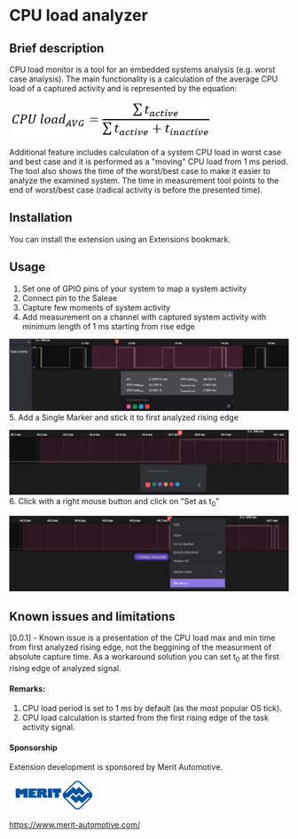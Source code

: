 # CPU load analyzer

## Brief description
CPU load monitor is a tool for an embedded systems analysis (e.g. worst case analysis). The main functionality is a calculation of the average CPU load of a captured activity and is represented by the equation:

![Set as t0](readme_img/cpu_load_avg.png)

Additional feature includes calculation of a system CPU load in worst case and best case and it is performed as a "moving" CPU load from 1 ms period. The tool also shows the time of the worst/best case to make it easier to analyze the examined system. The time in measurement tool points to the end of worst/best case (radical activity is before the presented time).

## Installation
You can install the extension using an Extensions bookmark.

## Usage
1. Set one of GPIO pins of your system to map a system activity
2. Connect pin to the Saleae
3. Capture few moments of system activity
4. Add measurement on a channel with captured system activity with minimum length of 1 ms starting from rise edge

![Add measurement](readme_img/add_measurement.png)
5. Add a Single Marker and stick it to first analyzed rising edge

![Add single timing marker](readme_img/add_single_marker.png)
6. Click with a right mouse button and click on "Set as t<sub>0</sub>"

![Set as t0](readme_img/set_as_t0.png)

## Known issues and limitations
[0.0.1] - Known issue is a presentation of the CPU load max and min time from first analyzed rising edge, not the beggining of the measurment of absolute capture time. As a workaround solution you can set t<sub>0</sub> at the first rising edge of analyzed signal.


#### Remarks:
1. CPU load period is set to 1 ms by default (as the most popular OS tick).
2. CPU load calculation is started from the first rising edge of the task activity signal.

#### Sponsorship
Extension development is sponsored by Merit Automotive.

![Duty Cycle Measurement Example >](readme_img/merit_logo.png)

https://www.merit-automotive.com/
